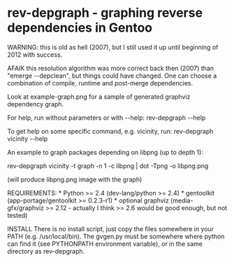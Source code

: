 rev-depgraph - graphing reverse dependencies in Gentoo
====================================

WARNING: this is old as hell (2007), but I still used it up until beginning of 2012 with success.

AFAIK this resolution algorithm was more correct back then (2007) than "emerge --depclean", but things could have changed. One can choose a combination of compile, runtime and post-merge dependencies.

Look at example-graph.png for a sample of generated graphviz dependency graph.


For help, run without parameters or with --help:
rev-depgraph --help

To get help on some specific command, e.g. vicinity, run:
rev-depgraph vicinity --help

An example to graph packages depending on libpng (up to depth 1):

rev-depgraph vicinity -t graph -n 1 -c libpng | dot -Tpng -o libpng.png

(will produce libpng.png image with the graph)

REQUIREMENTS:
    * Python >= 2.4 (dev-lang/python >= 2.4)
    * gentoolkit (app-portage/gentoolkit >= 0.2.3-r1)
    * optional graphviz (media-gfx/graphviz >= 2.12 -
      actually I think >= 2.6 would be good enough, but not tested)

INSTALL
There is no install script, just copy the files somewhere in your PATH (e.g.
/usr/local/bin). The gvgen.py must be somewhere where python can find it (see
PYTHONPATH environment variable), or in the same directory as rev-depgraph.

